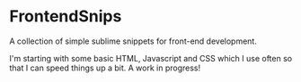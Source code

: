 FrontendSnips
=============

A collection of simple sublime snippets for front-end development.

I'm starting with some basic HTML, Javascript and CSS which I use often so that I can speed things up a bit.
A work in progress!
